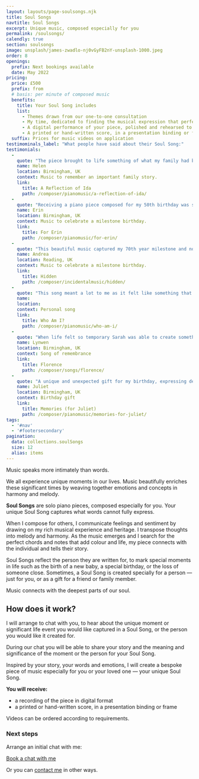 ```yaml
---
layout: layouts/page-soulsongs.njk
title: Soul Songs
navtitle: Soul Songs
excerpt: Unique music, composed especially for you
permalink: /soulsongs/
calendly: true
section: soulsongs
image: unsplash/james-zwadlo-nj0vGyFB2nY-unsplash-1000.jpeg
order: 8
openings:
  prefix: Next bookings available
  date: May 2022
pricing:
  price: £500
  prefix: from
  # basis: per minute of composed music
  benefits:
    title: Your Soul Song includes
    list:
      - Themes drawn from our one-to-one consultation
      - My time, dedicated to finding the musical expression that perfectly fits your life moment
      - A digital performance of your piece, polished and rehearsed to embody the nuance and depth of your music
      - A printed or hand-written score, in a presentation binding or frame
  suffix: Prices for music videos on application
testimominals_label: "What people have said about their Soul Song:"
testimonials:
  -
    quote: "The piece brought to life something of what my family had been through; and it expresses the love of music, dance and for each other that has run through the family from one generation to another."
    name: Helen
    location: Birmingham, UK
    context: Music to remember an important family story.
    link:
      title: A Reflection of Ida
      path: /composer/pianomusic/a-reflection-of-ida/
  -
    quote: "Receiving a piano piece composed for my 50th birthday was such a unique gift. The music was beautiful and spoke to my soul. It made me feel incredibly special."
    name: Erin
    location: Birmingham, UK
    context: Music to celebrate a milestone birthday.
    link:
      title: For Erin
      path: /composer/pianomusic/for-erin/
  -
    quote: "This beautiful music captured my 70th year milestone and now  four years later I still find it poignant and moving. Thank you Sarah."
    name: Andrea
    location: Reading, UK
    context: Music to celebrate a milestone birthday.
    link:
      title: Hidden
      path: /composer/incidentalmusic/hidden/
  -
    quote: "This song meant a lot to me as it felt like something that reflected perfectly how I was feeling and I think Sarah did an amazing job with encapsulating that."
    name: 
    location: 
    context: Personal song 
    link:
      title: Who Am I?
      path: /composer/pianomusic/who-am-i/
  -
    quote: "When life felt so temporary Sarah was able to create something permanent for us that acknowledged Florence, the hole that was left and our onward journey without her. Thank you, Sarah, it truely was a precious gift."
    name: Lynwen
    location: Birmingham, UK
    context: Song of remembrance
    link:
      title: Florence
      path: /composer/songs/florence/  
  -
    quote: "A unique and unexpected gift for my birthday, expressing deep friendship, which will be forever cherished."
    name: Juliet
    location: Birmingham, UK
    context: Birthday gift
    link:
      title: Memories (for Juliet)
      path: /composer/pianomusic/memories-for-juliet/
tags:
  - '#nav'
  - '#footersecondary'
pagination:
  data: collections.soulSongs
  size: 12
  alias: items
---
```


<div class="script-font large-script-text">Music speaks more intimately than words.</div>

We all experience unique moments in our lives. Music beautifully enriches these significant times by weaving together emotions and concepts in harmony and melody. 

**Soul Songs** are solo piano pieces, composed especially for you. Your unique Soul Song captures what words cannot fully express.

When I compose for others, I communicate feelings and sentiment by drawing on my rich musical experience and heritage. I transpose thoughts into melody and harmony. As the music emerges and I search for the perfect chords and notes that add colour and life, my piece connects with the individual and tells their story.

Soul Songs reflect the person they are written for, to mark special moments in life such as the birth of a new baby, a special birthday, or the loss of someone close. Sometimes, a Soul Song is created specially for a person — just for you, or as a gift for a friend or family member.

Music connects with the deepest parts of our soul.

## How does it work?

I will arrange to chat with you, to hear about the unique moment or significant life event you would like captured in a Soul Song, or the person you would like it created for.

During our chat you will be able to share your story and the meaning and significance of the moment or the person for your Soul Song.

Inspired by your story, your words and emotions, I will create a bespoke piece of music especially for you or your loved one — your unique Soul Song.

**You will receive:**

- a recording of the piece in digital format
- a printed or hand-written score, in a presentation binding or frame

Videos can be ordered according to requirements.

### Next steps

Arrange an initial chat with me:

<div class="calendly-link-container hide-small-flex"><a href="https://calendly.com/bakertunes/15min" target="_blank" class="btn btn-lg btn-default btn-strong btn-teal btn-calendly" role="button">Book a chat with me <span class="glyphicon glyphicon-earphone"></span></a></div>

Or you can [contact me](/contact/) in other ways.
